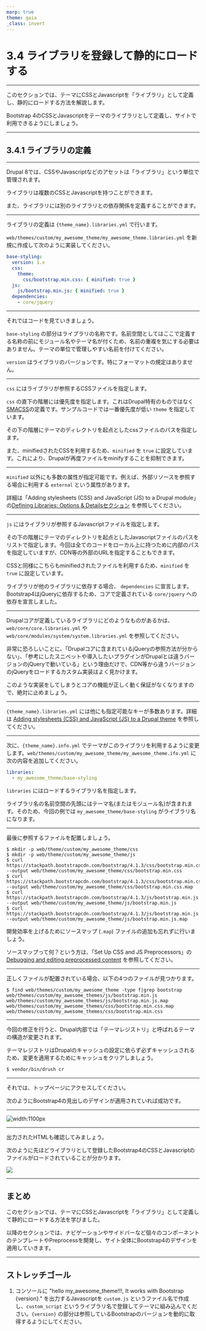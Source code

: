```yaml
---
marp: true
theme: gaia
_class: invert
---
```


<!-- _class: lead -->
# 3.4 ライブラリを登録して静的にロードする

---

このセクションでは、テーマにCSSとJavascriptを「ライブラリ」として定義し、静的にロードする方法を解説します。

Bootstrap 4のCSSとJavascriptをテーマのライブラリとして定義し、サイトで利用できるようにしましょう。

---

<!-- _class: lead -->
## 3.4.1 ライブラリの定義

---

Drupal 8では、CSSやJavascriptなどのアセットは「ライブラリ」という単位で管理されます。

ライブラリは複数のCSSとJavascriptを持つことができます。

また、ライブラリには別のライブラリとの依存関係を定義することができます。

---

ライブラリの定義は `{theme_name}.libraries.yml` で行います。

`web/themes/custom/my_awesome_theme/my_awesome_theme.libraries.yml` を新規に作成して次のように実装してください。

```yml
base-styling:
  version: 1.x
  css:
    theme:
      css/bootstrap.min.css: { minified: true }
  js:
    js/bootstrap.min.js: { minified: true }
  dependencies:
    - core/jquery
```

---

それではコードを見ていきましょう。

`base-styling` の部分はライブラリの名称です。名前空間としてはここで定義する名称の前にモジュール名やテーマ名が付くため、名前の重複を気にする必要はありません。テーマの単位で管理しやすい名前を付けてください。

`version` はライブラリのバージョンです。特にフォーマットの規定はありません。

---

`css` にはライブラリが参照するCSSファイルを指定します。

`css` の直下の階層には優先度を指定します。これはDrupal特有のものではなく[SMACSS](https://smacss.com/)の定義です。サンプルコードでは一番優先度が低い `theme` を指定しています。

その下の階層にテーマのディレクトリを起点としたcssファイルのパスを指定します。

また、minifiedされたCSSを利用するため、`minified` を `true` に設定しています。これにより、Drupalが再度ファイルをminifyすることを抑制できます。

---

`minified` 以外にも多数の属性が指定可能です。例えば、外部リソースを参照する場合に利用する `external` という属性があります。

詳細は「Adding stylesheets (CSS) and JavaScript (JS) to a Drupal module」の[Defining Libraries: Options & Detailsセクション](https://www.drupal.org/docs/theming-drupal/adding-stylesheets-css-and-javascript-js-to-a-drupal-theme#libraries-options-details) を参照してください。

---

`js` にはライブラリが参照するJavascriptファイルを指定します。

その下の階層にテーマのディレクトリを起点としたJavascriptファイルのパスをリストで指定します。今回は全てのコードをローカル上に持つために内部のパスを指定していますが、CDN等の外部のURLを指定することもできます。

CSSと同様にこちらもminifiedされたファイルを利用するため、`minified` を `true` に設定しています。

ライブラリが他のライブラリに依存する場合、 `dependencies` に宣言します。Bootstrap4はjQueryに依存するため、コアで定義されている `core/jquery` への依存を宣言しました。

---

Drupalコアが定義しているライブラリにどのようなものがあるかは、 `web/core/core.libraries.yml` や `web/core/modules/system/system.libraries.yml`  を参照してください。

非常に恐ろしいことに、「Drupalコアに含まれているjQueryの参照方法が分からない」、「参考にしたスニペットや導入したいプラグインがDrupalとは違うバージョンのjQueryで動いている」という理由だけで、CDN等から違うバージョンのjQueryをロードするカスタム実装はよく見かけます。

このような実装をしてしまうとコアの機能が正しく動く保証がなくなりますので、絶対に止めましょう。

---

`{theme_name}.libraries.yml` には他にも指定可能なキーが多数あります。詳細は [Adding stylesheets (CSS) and JavaScript (JS) to a Drupal theme](https://www.drupal.org/docs/theming-drupal/adding-stylesheets-css-and-javascript-js-to-a-drupal-theme) を参照してください。

---

次に、`{theme_name}.info.yml` でテーマがこのライブラリを利用するように変更します。`web/themes/custom/my_awesome_theme/my_awesome_theme.ifo.yml` に次の内容を追加してください。

```yml
libraries:
  - my_awesome_theme/base-styling
```

`libraries` にはロードするライブラリ名を指定します。

ライブラリ名の名前空間の先頭にはテーマ名(またはモジュール名)が含まれます。そのため、今回の例では `my_awesome_theme/base-styling` がライブラリ名になります。

---

最後に参照するファイルを配置しましょう。

```
$ mkdir -p web/theme/custom/my_awesome_theme/css
$ mkdir -p web/theme/custom/my_awesome_theme/js
$ curl https://stackpath.bootstrapcdn.com/bootstrap/4.1.3/css/bootstrap.min.css --output web/theme/custom/my_awesome_theme/css/bootstrap.min.css
$ curl https://stackpath.bootstrapcdn.com/bootstrap/4.1.3/css/bootstrap.min.css.map --output web/theme/custom/my_awesome_theme/css/bootstrap.min.css.map
$ curl https://stackpath.bootstrapcdn.com/bootstrap/4.1.3/js/bootstrap.min.js --output web/theme/custom/my_awesome_theme/js/bootstrap.min.js
$ curl https://stackpath.bootstrapcdn.com/bootstrap/4.1.3/js/bootstrap.min.js.map --output web/theme/custom/my_awesome_theme/js/bootstrap.min.js.map
```

開発効率を上げるためにソースマップ (`.map`) ファイルの追加も忘れずに行いましょう。

ソースマップって何？という方は、「Set Up CSS and JS Preprocessors」の[Debugging and editing preprocessed content](https://developers.google.com/web/tools/setup/setup-preprocessors#debugging_and_editing_preprocessed_content) を参照してください。

---

正しくファイルが配置されている場合、以下の4つのファイルが見つかります。

```
$ find web/themes/custom/my_awesome_theme -type f|grep bootstrap
web/themes/custom/my_awesome_themes/js/bootstrap.min.js
web/themes/custom/my_awesome_themes/js/bootstrap.min.js.map
web/themes/custom/my_awesome_themes/css/bootstrap.min.css.map
web/themes/custom/my_awesome_themes/css/bootstrap.min.css
```

---

今回の修正を行うと、Drupal内部では「テーマレジストリ」と呼ばれるテーマの構造が変更されます。

テーマレジストリはDrupalのキャッシュの設定に依らず必ずキャッシュされるため、変更を適用するためにキャッシュをクリアしましょう。

```txt
$ vendor/bin/drush cr
```

---

それでは、トップページにアクセスしてください。

次のようにBootstrap4の見出しのデザインが適用されていれば成功です。

---

![width:1100px](../assets/03_themeing_basics/04_asset_definition/apply_bootstrap4_1.png)

---

出力されたHTMLも確認してみましょう。

次のように先ほどライブラリとして登録したBootstrap4のCSSとJavascriptのファイルがロードされていることが分かります。

![](../asserts/../assets/03_themeing_basics/04_asset_definition/apply_bootstrap4_2.png)

---

## まとめ

このセクションでは、テーマにCSSとJavascriptを「ライブラリ」として定義して静的にロードする方法を学びました。

以降のセクションでは、ナビゲーションやサイドバーなど個々のコンポーネントのテンプレートやPreprocessを開発し、サイト全体にBootstrap4のデザインを適用していきます。

---

## ストレッチゴール

1. コンソールに "hello my_awesome_theme!!!, It works with Bootstrap {version}." を出力するJavascriptを `custom.js` というファイル名で作成し、`custom_script` というライブラリ名で登録してテーマに組み込んでください。`{version}` の部分は参照しているBootstrapのバージョンを動的に取得するようにしてください。
